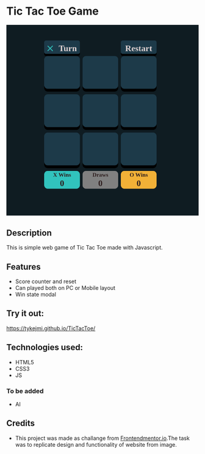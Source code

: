 # Tic Tac Toe Game

![page-header](imgs/githubImg.png)

## Description 
This is simple web game of Tic Tac Toe made with Javascript. 

## Features
- Score counter and reset 
- Can played both on PC or Mobile layout
- Win state modal

## Try it out: 
https://tykejmi.github.io/TicTacToe/

## Technologies used:
- HTML5
- CSS3
- JS

### To be added 
- AI

## Credits
- This project was made as challange from [Frontendmentor.io](https://www.frontendmentor.io/challenges/tic-tac-toe-game-Re7ZF_E2v).The task was to replicate design and functionality of website from image. 
